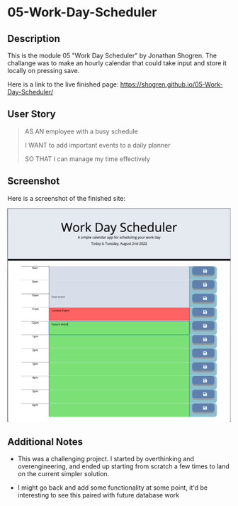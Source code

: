 # 05-Work-Day-Scheduler

## Description

This is the module 05 "Work Day Scheduler" by Jonathan Shogren. The challange was to make an hourly calendar that could take input and store it locally on pressing save.

Here is a link to the live finished page: https://shogren.github.io/05-Work-Day-Scheduler/

## User Story

> AS AN employee with a busy schedule
>
>I WANT to add important events to a daily planner
>
>SO THAT I can manage my time effectively

## Screenshot

Here is a screenshot of the finished site:

![The finished webpage which has been refactored to be more accessable](./assets/images/completed.png)

## Additional Notes

* This was a challenging project. I started by overthinking and overengineering, and ended up starting from scratch a few times to land on the current simpler solution.

* I might go back and add some functionality at some point, it'd be interesting to see this paired with future database work

